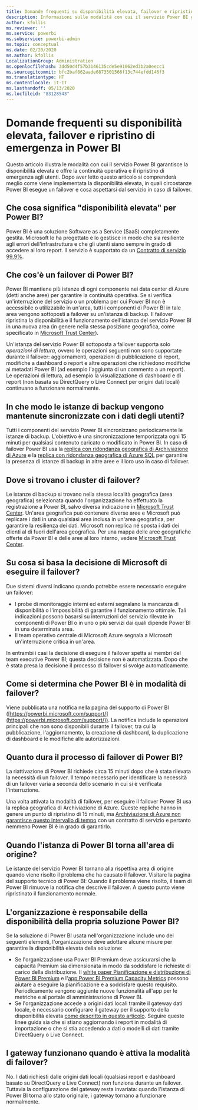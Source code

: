 ```yaml
---
title: Domande frequenti su disponibilità elevata, failover e ripristino di emergenza in Power BI
description: Informazioni sulle modalità con cui il servizio Power BI garantisce la disponibilità elevata e offre la continuità operativa e il ripristino di emergenza agli utenti.
author: kfollis
ms.reviewer: ''
ms.service: powerbi
ms.subservice: powerbi-admin
ms.topic: conceptual
ms.date: 02/20/2020
ms.author: kfollis
LocalizationGroup: Administration
ms.openlocfilehash: 3dd50d4f57b3146135cde5e91062ed3b2a0eecc1
ms.sourcegitcommit: bfc2baf862aade6873501566f13c744efdd146f3
ms.translationtype: HT
ms.contentlocale: it-IT
ms.lasthandoff: 05/13/2020
ms.locfileid: "83128543"
---
```

# <a name="power-bi-high-availability-failover-and-disaster-recovery-faq"></a>Domande frequenti su disponibilità elevata, failover e ripristino di emergenza in Power BI

Questo articolo illustra le modalità con cui il servizio Power BI garantisce la disponibilità elevata e offre la continuità operativa e il ripristino di emergenza agli utenti. Dopo aver letto questo articolo si comprenderà meglio come viene implementata la disponibilità elevata, in quali circostanze Power BI esegue un failover e cosa aspettarsi dal servizio in caso di failover.

## <a name="what-does-high-availability-mean-for-power-bi"></a>Che cosa significa "disponibilità elevata" per Power BI?

Power BI è una soluzione Software as a Service (SaaS) completamente gestita.  Microsoft lo ha progettato e lo gestisce in modo che sia resiliente agli errori dell'infrastruttura e che gli utenti siano sempre in grado di accedere ai loro report.  Il servizio è supportato da un [Contratto di servizio 99,9%](https://www.microsoftvolumelicensing.com/DocumentSearch.aspx?Mode=3&DocumentTypeId=37).

## <a name="what-is-a-power-bi-failover"></a>Che cos'è un failover di Power BI?

Power BI mantiene più istanze di ogni componente nei data center di Azure (detti anche aree) per garantire la continuità operativa. Se si verifica un'interruzione del servizio o un problema per cui Power BI non è accessibile o utilizzabile in un'area, tutti i componenti di Power BI in tale area vengono sottoposti a failover su un'istanza di backup. Il failover ripristina la disponibilità e il funzionamento dell'istanza del servizio Power BI in una nuova area (in genere nella stessa posizione geografica, come specificato in [Microsoft Trust Center](https://www.microsoft.com/TrustCenter/CloudServices/business-application-platform/data-location)).

Un'istanza del servizio Power BI sottoposta a failover supporta solo _operazioni di lettura_, ovvero le operazioni seguenti non sono supportate durante il failover: aggiornamenti, operazioni di pubblicazione di report, modifiche a dashboard o report e altre operazioni che richiedono modifiche ai metadati Power BI (ad esempio l'aggiunta di un commento a un report).  Le operazioni di lettura, ad esempio la visualizzazione di dashboard e di report (non basata su DirectQuery o Live Connect per origini dati locali) continuano a funzionare normalmente.

## <a name="how-are-backup-instances-kept-in-sync-with-my-data"></a>In che modo le istanze di backup vengono mantenute sincronizzate con i dati degli utenti?

Tutti i componenti del servizio Power BI sincronizzano periodicamente le istanze di backup. L'obiettivo è una sincronizzazione temporizzata ogni 15 minuti per qualsiasi contenuto caricato o modificato in Power BI. In caso di failover Power BI usa la [replica con ridondanza geografica di Archiviazione di Azure](/azure/storage/common/storage-redundancy-grs) e la [replica con ridondanza geografica di Azure SQL](/azure/sql-database/sql-database-active-geo-replication) per garantire la presenza di istanze di backup in altre aree e il loro uso in caso di failover.

## <a name="where-are-the-failover-clusters-located"></a>Dove si trovano i cluster di failover?

Le istanze di backup si trovano nella stessa località geografica (area geografica) selezionata quando l'organizzazione ha effettuato la registrazione a Power BI, salvo diversa indicazione in [Microsoft Trust Center](https://www.microsoft.com/TrustCenter/CloudServices/business-application-platform/data-location). Un'area geografica può contenere diverse aree e Microsoft può replicare i dati in una qualsiasi area inclusa in un'area geografica, per garantire la resilienza dei dati. Microsoft non replica né sposta i dati dei clienti al di fuori dell'area geografica. Per una mappa delle aree geografiche offerte da Power BI e delle aree al loro interno, vedere [Microsoft Trust Center](https://www.microsoft.com/TrustCenter/CloudServices/business-application-platform/data-location).

## <a name="how-does-microsoft-decide-to-failover"></a>Su cosa si basa la decisione di Microsoft di eseguire il failover?

Due sistemi diversi indicano quando potrebbe essere necessario eseguire un failover:

- I probe di monitoraggio interni ed esterni segnalano la mancanza di disponibilità o l'impossibilità di garantire il funzionamento ottimale. Tali indicazioni possono basarsi su interruzioni del servizio rilevate in componenti di Power BI o in uno o più servizi dai quali dipende Power BI in una determinata area.
- Il team operativo centrale di Microsoft Azure segnala a Microsoft un'interruzione critica in un'area.

In entrambi i casi la decisione di eseguire il failover spetta ai membri del team executive Power BI; questa decisione non è automatizzata. Dopo che è stata presa la decisione il processo di failover si svolge automaticamente.

## <a name="how-do-i-know-power-bi-is-now-in-failover-mode"></a>Come si determina che Power BI è in modalità di failover?

Viene pubblicata una notifica nella pagina del supporto di Power BI ([https://powerbi.microsoft.com/support/](https://powerbi.microsoft.com/support/)). La notifica include le operazioni principali che non sono disponibili durante il failover, tra cui la pubblicazione, l'aggiornamento, la creazione di dashboard, la duplicazione di dashboard e le modifiche alle autorizzazioni.

## <a name="how-long-does-it-take-power-bi-to-fail-over"></a>Quanto dura il processo di failover di Power BI?

La riattivazione di Power BI richiede circa 15 minuti dopo che è stata rilevata la necessità di un failover. Il tempo necessario per identificare la necessità di un failover varia a seconda dello scenario in cui si è verificata l'interruzione. 

Una volta attivata la modalità di failover, per eseguire il failover Power BI usa la replica geografica di Archiviazione di Azure. Queste repliche hanno in genere un punto di ripristino di 15 minuti, ma [Archiviazione di Azure non garantisce questo intervallo di tempo](https://docs.microsoft.com/azure/storage/common/storage-redundancy) con un contratto di servizio e pertanto nemmeno Power BI è in grado di garantirlo. 


## <a name="when-does-my-power-bi-instance-return-to-the-original-region"></a>Quando l'istanza di Power BI torna all'area di origine?

Le istanze del servizio Power BI tornano alla rispettiva area di origine quando viene risolto il problema che ha causato il failover. Visitare la pagina del supporto tecnico di Power BI: Quando il problema viene risolto, il team di Power BI rimuove la notifica che descrive il failover. A questo punto viene ripristinato il funzionamento normale.

## <a name="am-i-responsible-for-the-availability-of-my-power-bi-solution"></a>L'organizzazione è responsabile della disponibilità della propria soluzione Power BI?

Se la soluzione di Power BI usata nell'organizzazione include uno dei seguenti elementi, l'organizzazione deve adottare alcune misure per garantire la disponibilità elevata della soluzione:

- Se l'organizzazione usa Power BI Premium deve assicurarsi che la capacità Premium sia dimensionata in modo da soddisfare le richieste di carico della distribuzione.  Il [white paper Pianificazione e distribuzione di Power BI Premium](https://aka.ms/Premium-Capacity-Planning-Deployment) e l'[app Power BI Premium Capacity Metrics](service-admin-premium-monitor-capacity.md) possono aiutare a eseguire la pianificazione e a soddisfare questo requisito. Periodicamente vengono aggiunte nuove funzionalità all'app per le metriche e al portale di amministrazione di Power BI.
- Se l'organizzazione accede a origini dati locali tramite il gateway dati locale, è necessario configurare il gateway per il supporto della disponibilità elevata [come descritto in questo articolo](/data-integration/gateway/service-gateway-high-availability-clusters). Seguire queste linee guida sia che si stiano aggiornando i report in modalità di importazione o che si stia accedendo a dati o modelli di dati tramite DirectQuery o Live Connect.

## <a name="will-gateways-function-when-in-failover-mode"></a>I gateway funzionano quando è attiva la modalità di failover?

No. I dati richiesti dalle origini dati locali (qualsiasi report e dashboard basato su DirectQuery e Live Connect) non funziona durante un failover. Tuttavia la configurazione del gateway resta invariata: quando l'istanza di Power BI torna allo stato originale, i gateway tornano a funzionare normalmente.
